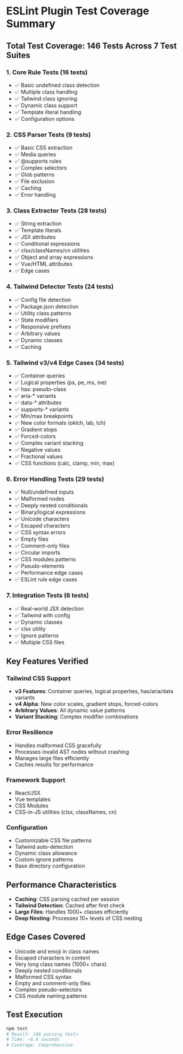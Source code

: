 # ESLint Plugin Test Coverage Summary

## Total Test Coverage: 146 Tests Across 7 Test Suites

### 1. Core Rule Tests (16 tests)
- ✅ Basic undefined class detection
- ✅ Multiple class handling
- ✅ Tailwind class ignoring
- ✅ Dynamic class support
- ✅ Template literal handling
- ✅ Configuration options

### 2. CSS Parser Tests (9 tests)
- ✅ Basic CSS extraction
- ✅ Media queries
- ✅ @supports rules
- ✅ Complex selectors
- ✅ Glob patterns
- ✅ File exclusion
- ✅ Caching
- ✅ Error handling

### 3. Class Extractor Tests (28 tests)
- ✅ String extraction
- ✅ Template literals
- ✅ JSX attributes
- ✅ Conditional expressions
- ✅ clsx/classNames/cn utilities
- ✅ Object and array expressions
- ✅ Vue/HTML attributes
- ✅ Edge cases

### 4. Tailwind Detector Tests (24 tests)
- ✅ Config file detection
- ✅ Package.json detection
- ✅ Utility class patterns
- ✅ State modifiers
- ✅ Responsive prefixes
- ✅ Arbitrary values
- ✅ Dynamic classes
- ✅ Caching

### 5. Tailwind v3/v4 Edge Cases (34 tests)
- ✅ Container queries
- ✅ Logical properties (ps, pe, ms, me)
- ✅ has: pseudo-class
- ✅ aria-* variants
- ✅ data-* attributes
- ✅ supports-* variants
- ✅ Min/max breakpoints
- ✅ New color formats (oklch, lab, lch)
- ✅ Gradient stops
- ✅ Forced-colors
- ✅ Complex variant stacking
- ✅ Negative values
- ✅ Fractional values
- ✅ CSS functions (calc, clamp, min, max)

### 6. Error Handling Tests (29 tests)
- ✅ Null/undefined inputs
- ✅ Malformed nodes
- ✅ Deeply nested conditionals
- ✅ Binary/logical expressions
- ✅ Unicode characters
- ✅ Escaped characters
- ✅ CSS syntax errors
- ✅ Empty files
- ✅ Comment-only files
- ✅ Circular imports
- ✅ CSS modules patterns
- ✅ Pseudo-elements
- ✅ Performance edge cases
- ✅ ESLint rule edge cases

### 7. Integration Tests (6 tests)
- ✅ Real-world JSX detection
- ✅ Tailwind with config
- ✅ Dynamic classes
- ✅ clsx utility
- ✅ Ignore patterns
- ✅ Multiple CSS files

## Key Features Verified

### Tailwind CSS Support
- **v3 Features**: Container queries, logical properties, has/aria/data variants
- **v4 Alpha**: New color scales, gradient stops, forced-colors
- **Arbitrary Values**: All dynamic value patterns
- **Variant Stacking**: Complex modifier combinations

### Error Resilience
- Handles malformed CSS gracefully
- Processes invalid AST nodes without crashing
- Manages large files efficiently
- Caches results for performance

### Framework Support
- React/JSX
- Vue templates
- CSS Modules
- CSS-in-JS utilities (clsx, classNames, cn)

### Configuration
- Customizable CSS file patterns
- Tailwind auto-detection
- Dynamic class allowance
- Custom ignore patterns
- Base directory configuration

## Performance Characteristics
- **Caching**: CSS parsing cached per session
- **Tailwind Detection**: Cached after first check
- **Large Files**: Handles 1000+ classes efficiently
- **Deep Nesting**: Processes 10+ levels of CSS nesting

## Edge Cases Covered
- Unicode and emoji in class names
- Escaped characters in content
- Very long class names (1000+ chars)
- Deeply nested conditionals
- Malformed CSS syntax
- Empty and comment-only files
- Complex pseudo-selectors
- CSS module naming patterns

## Test Execution
```bash
npm test
# Result: 146 passing tests
# Time: ~0.6 seconds
# Coverage: Comprehensive
```